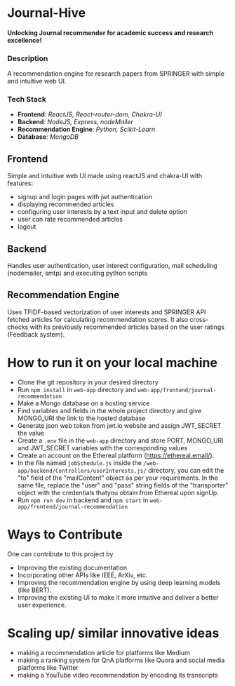# Journal-Hive

#### Unlocking Journal recommender for academic success and research excellence!

### Description

A recommendation engine for research papers from SPRINGER with simple and intuitive web UI.

### Tech Stack

- **Frontend**: _ReactJS, React-router-dom, Chakra-UI_
- **Backend**: _NodeJS, Express, nodeMailer_
- **Recommendation Engine**: _Python, Scikit-Learn_
- **Database**: _MongoDB_

## Frontend

Simple and intuitive web UI made using reactJS and chakra-UI with features:

- signup and login pages with jwt authentication
- displaying recommended articles
- configuring user interests by a text input and delete option
- user can rate recommended articles
- logout

## Backend

Handles user authentication, user interest configuration, mail scheduling (nodemailer, smtp) and executing python scripts

## Recommendation Engine

Uses TFIDF-based vectorization of user interests and SPRINGER API fetched articles for calculating recommendation scores.
It also cross-checks with its previously recommended articles based on the user ratings (Feedback system).

# How to run it on your local machine
- Clone the git repository in your desired directory
- Run ```npm install``` in ```web-app``` directory and ```web-app/frontend/journal-recommendation```
- Make a Mongo database on a hosting service
- Find variables and fields in the whole project directory and give MONGO_URI the link to the hosted database
- Generate json web token from jwt.io website and assign JWT_SECRET the value
- Create a ```.env``` file in the ```web-app``` directory and store PORT, MONGO_URI and JWT_SECRET variables with the corresponding values
- Create an account on the Ethereal platform (https://ethereal.email/).
- In the file named ```jobSchedule.js``` inside the ```/web-app/backend/Controllers/userInterests.js/``` directory, you can edit the "to" field of the "mailContent" object as per your requirements. In the same file, replace the "user" and "pass" string fields of the "transporter" object with the credentials thatyou obtain from Ethereal upon signUp.
- Run ```npm run dev``` in backend and ```npm start``` in ```web-app/frontend/journal-recommendation```

# Ways to Contribute

One can contribute to this project by

- Improving the existing documentation
- Incorporating other APIs like IEEE, ArXiv, etc.
- Improving the recommendation engine by using deep learning models (like BERT).
- Improving the existing UI to make it more intuitive and deliver a better user experience.

# Scaling up/ similar innovative ideas

- making a recommendation article for platforms like Medium
- making a ranking system for QnA platforms like Quora and social media platforms like Twitter
- making a YouTube video recommendation by encoding its transcripts

